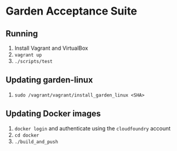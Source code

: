 # Garden Acceptance Suite

## Running

1. Install Vagrant and VirtualBox
1. `vagrant up`
1. `./scripts/test`

## Updating garden-linux

1. `sudo /vagrant/vagrant/install_garden_linux <SHA>`

## Updating Docker images

1. `docker login` and authenticate using the `cloudfoundry` account
1. `cd docker`
1. `./build_and_push`
